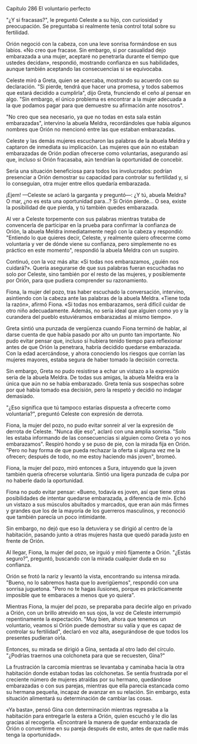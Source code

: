 
Capítulo 286 El voluntario perfecto

"¿Y si fracasas?", le preguntó Celeste a su hijo, con curiosidad y preocupación. Se preguntaba si realmente tenía control total sobre su fertilidad.

Orión negoció con la cabeza, con una leve sonrisa formándose en sus labios. «No creo que fracase. Sin embargo, si por casualidad dejo embarazada a una mujer, aceptaré no penetrarla durante el tiempo que ustedes decidan», respondió, mostrando confianza en sus habilidades, aunque también aceptando las consecuencias si se equivocaba.

Celeste miró a Greta, quien se acercaba, mostrando su acuerdo con su declaración. "Si pierde, tendrá que hacer una promesa, y todos sabemos que estará decidido a cumplirla", dijo Greta, frunciendo el ceño al pensar en algo. "Sin embargo, el único problema es encontrar a la mujer adecuada a la que podamos pagar para que demuestre su afirmación ante nosotros".

"No creo que sea necesario, ya que no todas en esta sala están embarazadas", intervino la abuela Meldra, recordándoles que había algunos nombres que Orión no mencionó entre las que estaban embarazadas.

Celeste y las demás mujeres escucharon las palabras de la abuela Meldra y captaron de inmediata su implicación. Las mujeres que aún no estaban embarazadas de Orión podían ofrecerse como voluntarias, asegurando así que, incluso si Orión fracasaba, aún tendrían la oportunidad de concebir.

Sería una situación beneficiosa para todos los involucrados: podrían presenciar a Orión demostrar su capacidad para controlar su fertilidad y, si lo conseguían, otra mujer entre ellos quedaría embarazada.

¡Ejem! —Celeste se aclaró la garganta y preguntó—: ¿Y tú, abuela Meldra? O mar, ¿no es esta una oportunidad para...? Si Orión pierde... O sea, existe la posibilidad de que pierda, y tú también quedes embarazada.

Al ver a Celeste torpemente con sus palabras mientras trataba de convencerla de participar en la prueba para confirmar la confianza de Orión, la abuela Meldra inmediatamente negó con la cabeza y respondió: "Entiendo lo que quieres decir, Celeste, y realmente quiero ofrecerme como voluntaria y ver de dónde viene su confianza, pero simplemente no es práctico en este momento", respondió la abuela Meldra con un suspiro.

Continuó, con la voz más alta: «Si todas nos embarazamos, ¿quién nos cuidará?». Quería asegurarse de que sus palabras fueran escuchadas no solo por Celeste, sino también por el resto de las mujeres, y posiblemente por Orión, para que pudiera comprender su razonamiento.

Fiona, la mujer del pozo, tras haber escuchado la conversación, intervino, asintiendo con la cabeza ante las palabras de la abuela Meldra. «Tiene toda la razón», afirmó Fiona. «Si todas nos embarazamos, será difícil cuidar de otro niño adecuadamente. Además, no sería ideal que alguien como yo y la curandera del pueblo estuviéramos embarazadas al mismo tiempo».

Greta sintió una punzada de vergüenza cuando Fiona terminó de hablar, al darse cuenta de que había pasado por alto un punto tan importante. No pudo evitar pensar que, incluso si hubiera tenido tiempo para reflexionar antes de que Orión la penetrara, habría decidido quedarse embarazada. Con la edad acercándose, y ahora conociendo los riesgos que corrían las mujeres mayores, estaba segura de haber tomado la decisión correcta.

Sin embargo, Greta no pudo resistirse a echar un vistazo a la expresión seria de la abuela Meldra. De todas sus amigas, la abuela Meldra era la única que aún no se había embarazado. Greta tenía sus sospechas sobre por qué había tomado esa decisión, pero la respetó y decidió no indagar demasiado.

"¿Eso significa que tú tampoco estarías dispuesta a ofrecerte como voluntaria?", preguntó Celeste con expresión de derrota.

Fiona, la mujer del pozo, no pudo evitar sonreír al ver la expresión de derrota de Celeste. "Nunca dije eso", aclaró con una amplia sonrisa. "Solo les estaba informando de las consecuencias si alguien como Greta o yo nos embarazamos". Respiró hondo y se puso de pie, con la mirada fija en Orión. "Pero no hay forma de que pueda rechazar la oferta si alguna vez me la ofrecen; después de todo, no me estoy haciendo más joven", bromeó.

Fiona, la mujer del pozo, miró entonces a Sura, intuyendo que la joven también quería ofrecerse voluntaria. Sintió una ligera punzada de culpa por no haberle dado la oportunidad.

Fiona no pudo evitar pensar: «Bueno, todavía es joven, así que tiene otras posibilidades de intentar quedarse embarazada, a diferencia de mí». Echó un vistazo a sus músculos abultados y marcados, que eran aún más firmes y grandes que los de la mayoría de los guerreros masculinos, y reconoció que también parecía un poco intimidante.

Sin embargo, no dejó que eso la detuviera y se dirigió al centro de la habitación, pasando junto a otras mujeres hasta que quedó parada justo en frente de Orión.

Al llegar, Fiona, la mujer del pozo, se irguió y miró fijamente a Orión. "¿Estás seguro?", preguntó, buscando con la mirada cualquier duda en su confianza.

Orión se frotó la nariz y levantó la vista, encontrando su intensa mirada. "Bueno, no lo sabremos hasta que lo averigüemos", respondió con una sonrisa juguetona. "Pero no te hagas ilusiones, porque es prácticamente imposible que te embaraces a menos que yo quiera".

Mientras Fiona, la mujer del pozo, se preparaba para decirle algo en privado a Orión, con un brillo atrevido en sus ojos, la voz de Celeste interrumpió repentinamente la expectación. "Muy bien, ahora que tenemos un voluntario, veamos si Orión puede demostrar su valía y que es capaz de controlar su fertilidad", declaró en voz alta, asegurándose de que todos los presentes pudieran oírla.

Entonces, su mirada se dirigió a Gina, sentada al otro lado del círculo. "¿Podrías traernos una colchoneta para que se recuesten, Gina?"

La frustración la carcomía mientras se levantaba y caminaba hacia la otra habitación donde estaban todas las colchonetas. Se sentía frustrada por el creciente número de mujeres atraídas por su hermano, quedándose embarazadas o con sus parejas, mientras que ella parecía estancada como su hermana pequeña, incapaz de avanzar en su relación. Sin embargo, esta situación alimentará su determinación de cambiar las cosas.

«Ya basta», pensó Gina con determinación mientras regresaba a la habitación para entregarle la estera a Orión, quien escuchó y le dio las gracias al recogerla. «Encontraré la manera de quedar embarazada de Orión o convertirme en su pareja después de esto, antes de que nadie más tenga la oportunidad».
